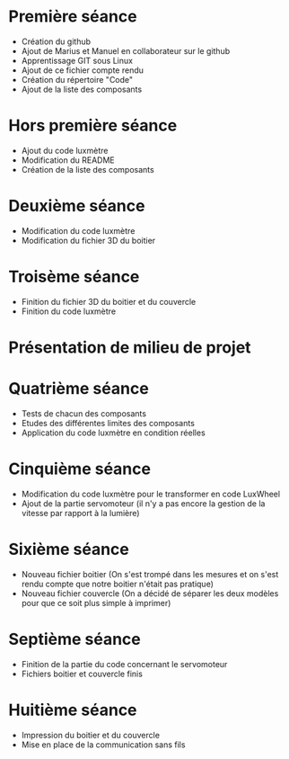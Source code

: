 # Première séance

- Création du github
- Ajout de Marius et Manuel en collaborateur sur le github
- Apprentissage GIT sous Linux
- Ajout de ce fichier compte rendu
- Création du répertoire "Code"
- Ajout de la liste des composants


# Hors première séance 
- Ajout du code luxmètre
- Modification du README
- Création de la liste des composants

# Deuxième séance

- Modification du code luxmètre
- Modification du fichier 3D du boitier

# Troisème séance 

- Finition du fichier 3D du boitier et du couvercle
- Finition du code luxmètre

# Présentation de milieu de projet

# Quatrième séance 

- Tests de chacun des composants
- Etudes des différentes limites des composants
- Application du code luxmètre en condition réelles

# Cinquième séance

- Modification du code luxmètre pour le transformer en code LuxWheel
- Ajout de la partie servomoteur (il n'y a pas encore la gestion de la vitesse par rapport à la lumière)

# Sixième séance 

- Nouveau fichier boitier (On s'est trompé dans les mesures et on s'est rendu compte que notre boitier n'était pas pratique)
- Nouveau fichier couvercle (On a décidé de séparer les deux modèles pour que ce soit plus simple à imprimer)

# Septième séance

- Finition de la partie du code concernant le servomoteur
- Fichiers boitier et couvercle finis

# Huitième séance

- Impression du boitier et du couvercle
- Mise en place de la communication sans fils
